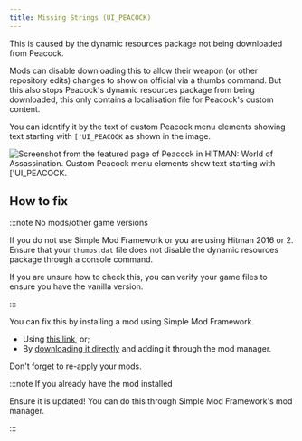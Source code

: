 ```yaml
---
title: Missing Strings (UI_PEACOCK)
---
```


This is caused by the dynamic resources package not being downloaded from Peacock.

Mods can disable downloading this to allow their weapon (or other repository edits) changes to show on official via a thumbs command.
But this also stops Peacock's dynamic resources package from being downloaded, this only contains a localisation file for Peacock's custom content.

You can identify it by the text of custom Peacock menu elements showing text starting with `['UI_PEACOCK` as shown in the image.

![Screenshot from the featured page of Peacock in HITMAN: World of Assassination. Custom Peacock menu elements show text starting with `['UI_PEACOCK`.](/img/wiki/missing_strings.png)

## How to fix

:::note No mods/other game versions

If you do not use Simple Mod Framework or you are using Hitman 2016 or 2.
Ensure that your `thumbs.dat` file does not disable the dynamic resources package through a console command.

If you are unsure how to check this, you can verify your game files to ensure you have the vanilla version.

:::

You can fix this by installing a mod using Simple Mod Framework.

- Using [this link](https://hitman-resources.netlify.app/smf-install-link/https://github.com/thepeacockproject/peacock-strings/releases/latest/download/mod.framework.zip), or;
- By [downloading it directly](https://github.com/thepeacockproject/peacock-strings/releases/latest/download/mod.framework.zip) and adding it through the mod manager.

Don't forget to re-apply your mods.

:::note If you already have the mod installed

Ensure it is updated! You can do this through Simple Mod Framework's mod manager.

:::
